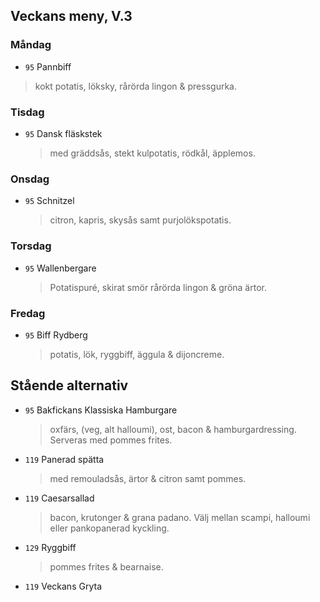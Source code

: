 ## Veckans meny, V.3

### Måndag 

*  `95` Pannbiff 
  > kokt potatis, löksky, rårörda lingon & pressgurka.
 
  


### Tisdag

* `95` Dansk fläskstek
  > med gräddsås, stekt kulpotatis, rödkål, äpplemos.  
  


### Onsdag

* `95` Schnitzel 
  >  citron, kapris, skysås samt purjolökspotatis.



### Torsdag

* `95` Wallenbergare
  >    Potatispuré, skirat smör rårörda lingon & gröna ärtor. 


### Fredag

* `95` Biff Rydberg
  > potatis, lök, ryggbiff, äggula & dijoncreme.


## Stående alternativ

* `95` Bakfickans Klassiska Hamburgare
  >oxfärs, (veg, alt halloumi), ost, bacon & hamburgardressing. Serveras med pommes frites.

* `119`  Panerad spätta
  >   med remouladsås, ärtor & citron samt pommes.

* `119` Caesarsallad
  > bacon, krutonger & grana padano. Välj mellan scampi, halloumi eller pankopanerad kyckling.
  
* `129` Ryggbiff
  > pommes frites & bearnaise.

* `119` Veckans Gryta 
  

